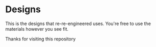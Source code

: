 # Designs

This is the designs that re-re-engineered uses. You're free to use the materials however you see fit.

Thanks for visiting this repository
